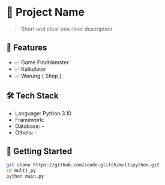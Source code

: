 # 🚀 Project Name

> Short and clear one-liner description

## 📌 Features
- ✅ Game FindHamster
- ✅ Kalkulator
- ✅ Warung ( Shop )

## 🛠️ Tech Stack
- Language: Python 3.10
- Framework: 
- Database: -
- Others: -

## 🚀 Getting Started
```bash
git clone https://github.com/zcode-glitch/multipython.git
cd multi_py
python main.py

